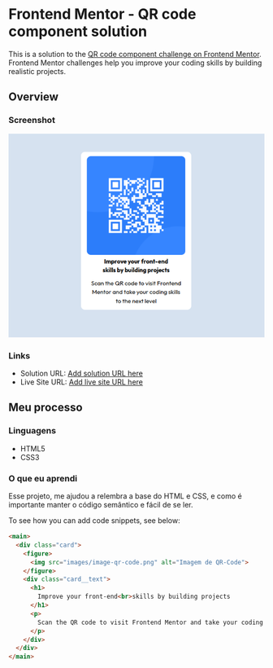 # Frontend Mentor - QR code component solution

This is a solution to the [QR code component challenge on Frontend Mentor](https://www.frontendmentor.io/challenges/qr-code-component-iux_sIO_H). Frontend Mentor challenges help you improve your coding skills by building realistic projects. 


## Overview

### Screenshot

<img src="images/print_project.png" alt="Print do projeto">

### Links

- Solution URL: [Add solution URL here](https://your-solution-url.com)
- Live Site URL: [Add live site URL here](https://your-live-site-url.com)

## Meu processo

### Linguagens

- HTML5
- CSS3

### O que eu aprendi

Esse projeto, me ajudou a relembra a base do HTML e CSS, e como é importante manter o código semântico e fácil de se ler.

To see how you can add code snippets, see below:

```html
<main>
  <div class="card">
    <figure>
      <img src="images/image-qr-code.png" alt="Imagem de QR-Code">
    </figure>
    <div class="card__text">
      <h1>
        Improve your front-end<br>skills by building projects
      </h1>
      <p>
        Scan the QR code to visit Frontend Mentor and take your coding skills to the next level
      </p>
    </div>
  </div>
</main>
```
